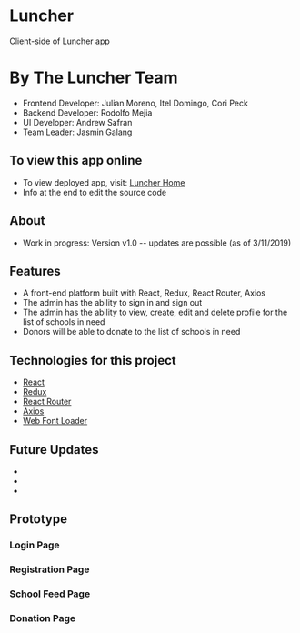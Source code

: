 # Luncher
Client-side of Luncher app

# By The Luncher Team
- Frontend Developer: Julian Moreno, Itel Domingo, Cori Peck
- Backend Developer: Rodolfo Mejia
- UI Developer: Andrew Safran
- Team Leader: Jasmin Galang

## To view this app online

- To view deployed app, visit: [Luncher Home](https://luncher.netlify.com/)
- Info at the end to edit the source code

## About
- Work in progress: Version v1.0 -- updates are possible (as of 3/11/2019)

## Features
- A front-end platform built with React, Redux, React Router, Axios 
- The admin has the ability to sign in and sign out
- The admin has the ability to view, create, edit and delete profile for the list of schools in need
- Donors will be able to donate to the list of schools in need


## Technologies for this project

- [React](https://reactjs.org/)
- [Redux](https://redux.js.org/)
- [React Router](https://github.com/ReactTraining/react-router)
- [Axios](https://www.npmjs.com/package/axios)
- [Web Font Loader](https://www.npmjs.com/package/webfontloader)

## Future Updates

-
-
-

## Prototype

### Login Page



### Registration Page



### School Feed Page



### Donation  Page












